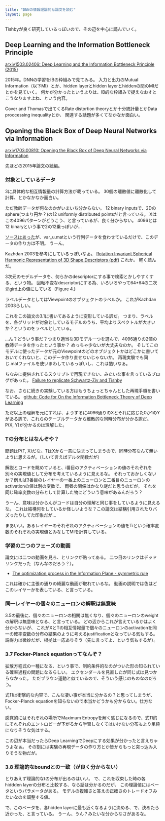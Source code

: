 ```yaml
---
title: "DNNの情報理論的な論文を読む"
layout: page	
---
```


Tishbyが良く研究しているっぽいので、その辺を中心に読んでいく。

## Deep Learning and the Information Bottleneck Principle

[arxiv1503.02406: Deep Learning and the Information Bottleneck Principle (2015)](https://arxiv.org/abs/1503.02406)

2015年。DNNの学習をIBの枠組みで見てみる。
入力と出力のMutual Information（以下MI）とか、hidden layerとhidden layerとhiddenの間のMIだとかを見ていく。
何かが分かったというよりは、IB的な枠組みで捉えなおすとこうなりますよね、という内容。

Cover and Thomasで出てくるRate distortion theoryとか十分統計量とかData proccessing inequalityとか、
関連する話題が多くてなかなか面白い。

## Opening the Black Box of Deep Neural Networks via Information

[arxiv1703.00810: Opening the Black Box of Deep Neural Networks via Information](https://arxiv.org/abs/1703.00810)

先ほどの2015年論文の続編。

### 対象としているデータ

3に具体的な相互情報量の計算方法が載っている。
30個の離散値に離散化して計算、とかなかなか面白い。

ただ教師データが何なのかがいまいち分からない。
12 binary inputsで、2Dのsphere(つまり円か？)の12 uniformly distributed pointsだと言っている。
Xはこの4096パターンがどうこう、と言っているが、良く分からない。
4096とは12 binaryという事で2の12乗っぽいが…

[ソースはあった](https://github.com/ravidziv/IDNNs)が、var_u.matという行列データを食わせているだけで、このデータの作り方は不明。
うーん。

Kazhdan 2003を参考にしているっぽいなぁ。
[Rotation Invariant Spherical Harmonic Representation of 3D Shape Descriptors (pdf)](https://www.cs.princeton.edu/~funk/sgp03.pdf) これか。
軽く読んだ。

3次元のモデルデータを、何らかのdescriptorにする事で検索とかしやすくする、という物。
回転不変なdescriptorにする為、いろいろやって64*64の二次元gird上の値にしている（Figure 4.)

ラベルデータとしてはViewpointのオブジェクトのラベルか。
これがKazhdan 2003らしい。

これをこの論文の3.1に書いてあるように変形している訳だ。
つまり、ラベルを、各グリッドが対象としているモデルのうち、平均よりスペクトルが大きいか？というのをラベルとしている。

…ん？どういう事だ？つまり適当な3Dモデル一つを選んで、4096通りの2値の教師データを作ったという事か？
めっちゃ少ないが大丈夫なのか。
そしてこのモデルに使ったデータが元のViewpointのどのオブジェクトかはどこかに書いておいてくれないと、このデータ作り直せないじゃないか。
再現実験でも同じ.matファイルを使いまわしているっぽいし、これは酷いなぁ。

ちなみに提供されてるスクリプトで再現できない、みたいな事を言っているブログがあった。
[Failure to replicate Schwartz-Ziv and Tishby](https://planspace.org/20180213-failure_to_replicate_schwartz-ziv_and_tishby/)

なお、さらに続きの実験している方はもうちょっとちゃんとした再現手順を書いている。
[github: Code for On the Information Bottleneck Theory of Deep Learning](https://github.com/artemyk/ibsgd)

ただ以上の理解を元にすれば、ようするに4096通りのXとそれに応じた0か1のYがある訳で、これらのテーブルデータから離散的な同時分布が分かる訳だ。
P(X, Y)が分かるのは理解した。

### Tの分布とはなんぞや？

問題はP(T, X)だな。TはXから一意に決まってしまうので、同時分布なんて無いように思えるが。（しいて言えばデルタ関数だが）

解説とコードを眺めていると、i番目のアクティベーションの値のそれぞれを別々の実現値として分布を考えているように見えるな。
それっておかしくないか？例えば3番目のレイヤーの一番上のニューロンと二番目のニューロンのactivationの値は別の変数で、
両者の関係はかなり謎だと思うのだが。
それを同じ確率変数の分布として計算した物にどういう意味があるんだろう？

うーん、意味は分からんがコードは自分の理解と同じ事をしているように見えるな。
これは結構何をしているか怪しいような？この論文は結構引用されたりバズったりしてた印象だが…

まあいい。あるレイヤーのそれぞれのアクティベーションの値をTiという確率変数のそれぞれの実現値とみなしてMIを計算している。

### 学習の二つのフェーズの動画

論文には二つの動画を見ろ、とリンクが貼ってある。
二つ目のリンクはデッドリンクだった（なんなのだろう？）。

- [The optimization process in the Information Plane - symmetric rule](https://www.youtube.com/watch?v=P1A1yNsxMjc)

これは確かに主張の通りの綺麗な動画が取れているな。
動画の説明では色はどこのレイヤーかを表している、と言っている。

### 同一レイヤーの個々のニューロンの解釈は無意味

3.5の最後に、個々のニューロンの相関は無くなり、個々のニューロンのweightの解釈は無意味となる、と言っている。
どの辺からこれが言えているかはよく分からないが、
これがXとTの相互情報量で個々のニューロンのactivationを同一の確率変数の分布の結果のように考えるjustificationとなっている気もする。
説得力は微妙だが、根拠は一応ありそう（先に言ってよ、という気もするが）。

### 3.7 Focker-Planck equationってなんぞ？

拡散方程式の一種になる、という事で、制約条件的なのがついた形の知られている確率過程の問題になるらしい。
エクセンダールを見直したが同じ式は見つからなかった。
ただブラウン運動と似ているので、そういう感じのものなのだろう。

式11は衝撃的な内容で、こんな凄い事が本当に分かるの？と思ってしまうが、
Focker-Planck equationを知らないので本当かどうかも分からない。仕方ない。

感覚的にはそれぞれの場所でMaximum Entropyを解く感じになるので、式11的にそれぞれのエントロピーが下がるから学習しなくてはいけない分布もより単純になりそうな気はする。

この辺が本当だったらDeep LearningでDeepにする効果が分かったと言えちゃうよなぁ。
その割には実験の再現データの作り方とか皆からもっと突っ込み入りそうな物だが。

### 3.8 理論的なboundとの一致（が良く分からない）

とりあえず理論的なtの分布が出るのはいい。
で、これを収束した時の各hiddden layerの分布と比較する、なら話は分かるのだが、
この理論値にはベータというパラメータがある。
モデルの複雑さと答えの正確さのトレードオフみたいなのを調整する値。

で、このベータを、各hidden layerに最も近くなるように決める、で、決めたら近かった、と言っている。
うーん、うん？みたいな分からなさがあるな。

